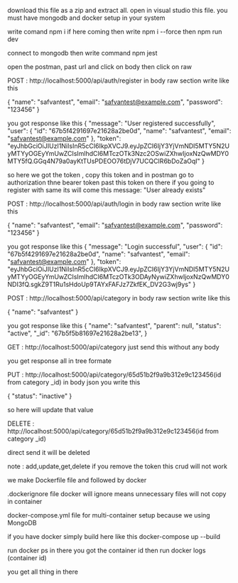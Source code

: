 <!-- How to set up -->
download this file as a zip and extract all.
open in visual studio this file.
you must have mongodb and docker setup in your system

<!-- run the project -->
write comand npm i if here coming then write npm i --force
then npm run dev

<!-- for jest test -->
connect to mongodb
then write command npm jest

<!-- Sample API responses -->
open the postman, past url and click on body then click on raw

<!-- // Register api   -->
POST :  http://localhost:5000/api/auth/register
in body raw section write like this 

{
  "name": "safvantest",
  "email": "safvantest@example.com",
  "password": "123456"
}

you got response like this 
{
    "message": "User registered successfully",
    "user": {
        "id": "67b5f4291697e21628a2be0d",
        "name": "safvantest",
        "email": "safvantest@example.com"
    },
    "token": "eyJhbGciOiJIUzI1NiIsInR5cCI6IkpXVCJ9.eyJpZCI6IjY3YjVmNDI5MTY5N2UyMTYyOGEyYmUwZCIsImlhdCI6MTczOTk3Nzc2OSwiZXhwIjoxNzQwMDY0MTY5fQ.GGq4N79a0ayKtTUsPDEOO76tDjV7UCQCIR6bDoZaOqI"
}

so here we got the token , copy this token and in postman go to authorization thne bearer token past this token on there
if you going to register with same its will come this message: "User already exists" 

<!-- // Login api   -->
POST : http://localhost:5000/api/auth/login
in body raw section write like this 

{
  "name": "safvantest",
  "email": "safvantest@example.com",
  "password": "123456"
}

you got response like this 
{
    "message": "Login successful",
    "user": {
        "id": "67b5f4291697e21628a2be0d",
        "name": "safvantest",
        "email": "safvantest@example.com"
    },
    "token": "eyJhbGciOiJIUzI1NiIsInR5cCI6IkpXVCJ9.eyJpZCI6IjY3YjVmNDI5MTY5N2UyMTYyOGEyYmUwZCIsImlhdCI6MTczOTk3ODAyNywiZXhwIjoxNzQwMDY0NDI3fQ.sgkZ9T1Ru1sHdoUp9TAYxFAFJz7ZkfEK_DV2G3wj9ys"
}

<!-- Create Category api -->
POST : http://localhost:5000/api/category
in body raw section write like this 

{
  "name": "safvantest"
}

you got response like this 
{
    "name": "safvantest",
    "parent": null,
    "status": "active",
    "_id": "67b5f5b81697e21628a2be13",
}

<!-- Get All category api -->
GET : http://localhost:5000/api/category
just send this without any body 

you get response all in tree formate

<!-- category update -->
PUT : http://localhost:5000/api/category/65d51b2f9a9b312e9c123456(id from category _id)
in body json you write this 

{
  "status": "inactive"
}

so here will update that value

<!-- category delete -->
DELETE  : http://localhost:5000/api/category/65d51b2f9a9b312e9c123456(id from category _id)

direct send it will be deleted 

note : add,update,get,delete if you remove the token this crud will not work 

<!-- it's Dockerize  -->
we make Dockerfile file and followed by docker

.dockerignore file docker will ignore means unnecessary files will not copy in container

docker-compose.yml file for multi-container setup because we using MongoDB

if you have docker simply build here like this docker-compose up --build

run docker ps in there you got the container id then run docker logs (container id)

you get all thing in there 